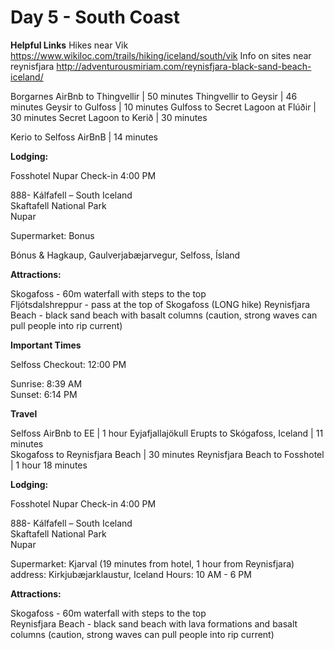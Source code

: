 # Day 5 - South Coast

__Helpful Links__
Hikes near Vik https://www.wikiloc.com/trails/hiking/iceland/south/vik
Info on sites near reynisfjara http://adventurousmiriam.com/reynisfjara-black-sand-beach-iceland/

Borgarnes AirBnb to Thingvellir | 50 minutes 
Thingvellir to Geysir | 46 minutes
Geysir to Gulfoss | 10 minutes
Gulfoss to Secret Lagoon at Flúðir | 30 minutes
Secret Lagoon to Kerið | 30 minutes

Kerio to Selfoss AirBnB | 14 minutes

__Lodging:__ 

Fosshotel Nupar
Check-in 4:00 PM

888- Kálfafell – South Iceland  
Skaftafell National Park  
Nupar  


Supermarket: Bonus  

Bónus & Hagkaup, Gaulverjabæjarvegur, Selfoss, Ísland


__Attractions:__

Skogafoss - 60m waterfall with steps to the top  
Fljótsdalshreppur - pass at the top of Skogafoss (LONG hike)
Reynisfjara Beach - black sand beach with basalt columns (caution, strong waves can pull people into rip current)



__Important Times__  

Selfoss Checkout: 12:00 PM

Sunrise: 8:39 AM  
Sunset: 6:14 PM  



__Travel__  


Selfoss AirBnb to EE | 1 hour
Eyjafjallajökull Erupts to Skógafoss, Iceland | 11 minutes   
Skogafoss to Reynisfjara Beach | 30 minutes
Reynisfjara Beach to Fosshotel | 1 hour 18 minutes

__Lodging:__ 

Fosshotel Nupar
Check-in 4:00 PM

888- Kálfafell – South Iceland  
Skaftafell National Park  
Nupar  


Supermarket: Kjarval  (19 minutes from hotel, 1 hour from Reynisfjara)
address: Kirkjubæjarklaustur, Iceland
Hours: 10 AM - 6 PM 


__Attractions:__

Skogafoss - 60m waterfall with steps to the top  
Reynisfjara Beach - black sand beach with lava formations and basalt columns (caution, strong waves can pull people into rip current)

 
